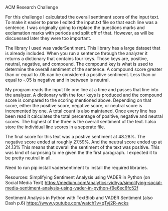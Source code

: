 ACM Research Challenge

For this challenge I calculated the overall sentiment score of the input text. To make it easier to parse I edited the input.txt file so that each line was a sentence. I was originally going to replace the questions marks and exclamation marks with periods and split off of that. However, as will be discuessed later they were too important.

The library I used was vaderSentiment. This library has a large dataset that is already included. When you run a sentence through the analyzer it returns a dictionary that contains four keys. Those keys are, positive, neutral, negative, and compound. The compound key is what is used to determine the overall sentiment of the sentence. A compound score greater than or equal to .05 can be considered a positive sentiment. Less than or equal to -.05 is negative and in between is neutral.

My program reads the input file one line at a time and passes that line into the analyzer. A dictionary with the four keys is produced and the compound score is compared to the scoring mentioned above. Depending on that score, either the positive score, negative score, or neutral score is incremented by one. A total count is also maintaned. Once every line has been read it calculates the total percentage of positive, negative and neutral scores. The highest of the three is the overall sentiment of the text. I also store the individual line scores in a seperate file.

The final score for this text was a postive sentiment at 48.28%. The negative score ended at roughly 27.59%. And the neutral score ended up at 24.13% This means that overall the sentiment of the text was positive. This was kind of surprising to me given the the first paragraph. I expected it to be pretty neutral in all.

Need to run pip install vadersentiment to install the required libraries.

Resources: Simplifying Sentiment Analysis using VADER in Python (on Social Media Text)
https://medium.com/analytics-vidhya/simplifying-social-media-sentiment-analysis-using-vader-in-python-f9e6ec6fc52f

Sentiment Analysis in Python with TextBlob and VADER Sentiment (also Dash p.6)
https://www.youtube.com/watch?v=qTyj2R-wcks
